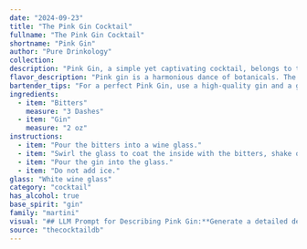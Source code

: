 ```yaml
---
date: "2024-09-23"
title: "The Pink Gin Cocktail"
fullname: "The Pink Gin Cocktail"
shortname: "Pink Gin"
author: "Pure Drinkology"
collection:
description: "Pink Gin, a simple yet captivating cocktail, belongs to the **Bitters & Spirits** family.  Its origin is shrouded in mystery, but likely emerged in 19th-century England,  where gin was often served with Angostura bitters to mask impurities. "
flavor_description: "Pink gin is a harmonious dance of botanicals. The gin's juniper and citrus notes are enhanced by the bitters' subtle spice and herbal complexity. This results in a dry, refreshing drink with a nuanced flavor profile. The pink hue, achieved through the bitters, adds a playful touch to the classic gin cocktail. "
bartender_tips: "For a perfect Pink Gin, use a high-quality gin and a good Angostura bitters.  A few dashes is all you need - don't overdo it.  A good chill is key, so make sure both the gin and the glass are ice cold.  Gently stir to blend, but avoid shaking, as this can dilute the flavors.  Serve it up in a chilled coupe glass with a twist of lemon or orange peel. "
ingredients:
  - item: "Bitters"
    measure: "3 Dashes"
  - item: "Gin"
    measure: "2 oz"
instructions:
  - item: "Pour the bitters into a wine glass."
  - item: "Swirl the glass to coat the inside with the bitters, shake out the excess."
  - item: "Pour the gin into the glass."
  - item: "Do not add ice."
glass: "White wine glass"
category: "cocktail"
has_alcohol: true
base_spirit: "gin"
family: "martini"
visual: "## LLM Prompt for Describing Pink Gin:**Generate a detailed description of the appearance of a classic Pink Gin cocktail, focusing on the following aspects:*** **Color:**  Describe the specific shade of pink, highlighting any variations or nuances. Is it a pale blush, a vibrant fuchsia, or something in between? * **Clarity:** Is the drink crystal clear, slightly cloudy, or have a hint of haze? * **Texture:** Is it smooth and silky, or does it have any visible texture? * **Garnish:** Mention the type of garnish used and how it interacts with the drink, highlighting its color, shape, and placement. * **Glassware:** Describe the shape and type of glass used, noting its effect on the overall presentation. **Bonus:** Include an evocative sensory detail that further enhances the visual description. For example, The pink hue shimmers like a sunset over a still lake. "
source: "thecocktaildb"
---
```


